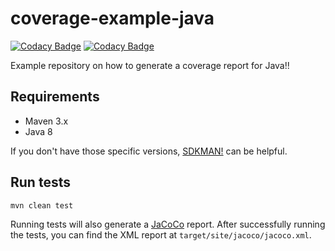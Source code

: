 # coverage-example-java

[![Codacy Badge](https://app.codacy.com/project/badge/Grade/2b3f4c14ccda403dbc9d3b704ad3e4e7)](https://app.codacy.com/gh/troubleshoot-codacy/coverage-example-java/dashboard)
[![Codacy Badge](https://app.codacy.com/project/badge/Coverage/2b3f4c14ccda403dbc9d3b704ad3e4e7)](https://app.codacy.com/gh/troubleshoot-codacy/coverage-example-java/coverage/dashboard)

Example repository on how to generate a coverage report for Java!!

## Requirements

- Maven 3.x
- Java 8

If you don't have those specific versions, [SDKMAN!](https://sdkman.io/install) can be helpful.

## Run tests

```bash
mvn clean test
```

Running tests will also generate a [JaCoCo](https://www.eclemma.org/jacoco/) report. After successfully running the
tests, you can find the XML report at `target/site/jacoco/jacoco.xml`.
